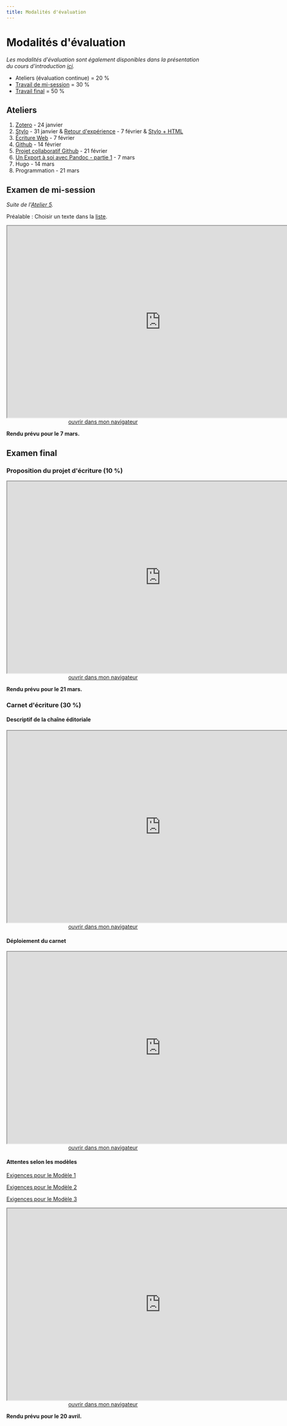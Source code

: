 ```yaml
--- 
title: Modalités d'évaluation
---
```


# Modalités d'évaluation

*Les modalités d'évaluation sont également disponibles dans la présentation du cours d'introduction [ici]().*

- Ateliers (évaluation continue) = 20 %
- [Travail de mi-session](https://mmellet.github.io/fra3825_2023/modalites/#examen-de-mi-session) = 30 %
- [Travail final](https://mmellet.github.io/fra3825_2023/modalites/#examen-final) = 50 %

## Ateliers 

1. [Zotero](https://mmellet.github.io/FRA3825_2023/seances/seance3/#atelier-1--zotero) - 24 janvier
2. [Stylo](https://mmellet.github.io/FRA3825_2023/seances/seance4/#atelier-2--stylo) - 31 janvier & [Retour d'expérience](https://mmellet.github.io/FRA3825_2023/seances/seance5/#retour-sur-latelier-stylo) - 7 février & [Stylo + HTML](https://mmellet.github.io/FRA3825_2023/seances/seance6/#stylo--html)
3. [Écriture Web](https://mmellet.github.io/FRA3825_2023/seances/seance5/#atelier-3--html--css) - 7 février
4. [Github](https://mmellet.github.io/FRA3825_2023/seances/seance6/#atelier-4--git) - 14 février
5. [Projet collaboratif Github](https://mmellet.github.io/FRA3825_2023/seances/seance7/#atelier-5--la-fabrique-de-poe) - 21 février
6. [Un Export à soi avec Pandoc - partie 1](https://mmellet.github.io/FRA3825_2023/seances/seance6/#atelier-6--pandoc) - 7 mars
7. Hugo - 14 mars
8. Programmation - 21 mars


## Examen de mi-session 
*Suite de l'[Atelier 5](https://mmellet.github.io/FRA3825_2023/seances/seance7/#atelier-5--la-fabrique-de-poe).*

Préalable : Choisir un texte dans la [liste](https://demo.hedgedoc.org/LlC4ncAKQy6iEvW0aYy_TA#).

<iframe src="https://mmellet.github.io/FRA3825_2023/slides/Examen-mi.html" title="description"  height="500" width="800" allowfullscreen="allowfullscreen"></iframe>


<div style="text-align:center">
<a href="https://mmellet.github.io/FRA3825_2023/slides/Examen-mi.html" target="_blank">ouvrir dans mon navigateur</a>
</div>

**Rendu prévu pour le 7 mars.**

## Examen final 

### Proposition du projet d'écriture (10 %) 


<iframe src="https://mmellet.github.io/FRA3825_2023/slides/Carnet-declaration.html" title="description"  height="500" width="800" allowfullscreen="allowfullscreen"></iframe>


<div style="text-align:center">
<a href="https://mmellet.github.io/FRA3825_2023/slides/Carnet-declaration.html" target="_blank">ouvrir dans mon navigateur</a>
</div>

**Rendu prévu pour le 21 mars.** 

### Carnet d'écriture (30 %)

#### Descriptif de la chaîne éditoriale 

<iframe src="https://mmellet.github.io/FRA3825_2023/slides/Carnet-chaine.html" title="description"  height="500" width="800" allowfullscreen="allowfullscreen"></iframe>

<div style="text-align:center">
<a href="https://mmellet.github.io/FRA3825_2023/slides/Carnet-chaine.html" target="_blank">ouvrir dans mon navigateur</a>
</div>

#### Déploiement du carnet 

<iframe src="https://mmellet.github.io/FRA3825_2023/slides/Carnet-deploiement.html" title="description"  height="500" width="800" allowfullscreen="allowfullscreen"></iframe>

<div style="text-align:center">
<a href="https://mmellet.github.io/FRA3825_2023/slides/Carnet-deploiement.html" target="_blank">ouvrir dans mon navigateur</a>
</div>

#### Attentes selon les modèles 

[Exigences pour le Modèle 1](https://mmellet.github.io/FRA3825_2023//doc/modele1.pdf)

[Exigences pour le Modèle 2](https://mmellet.github.io/FRA3825_2023//doc/modele2.pdf)

[Exigences pour le Modèle 3](https://mmellet.github.io/FRA3825_2023//doc/modele3.pdf)

<iframe src="https://mmellet.github.io/FRA3825_2023/slides/Carnet-travail.html" title="description"  height="500" width="800" allowfullscreen="allowfullscreen"></iframe>

<div style="text-align:center">
<a href="https://mmellet.github.io/FRA3825_2023/slides/Carnet-travail.html" target="_blank">ouvrir dans mon navigateur</a>
</div>

**Rendu prévu pour le 20 avril.** 